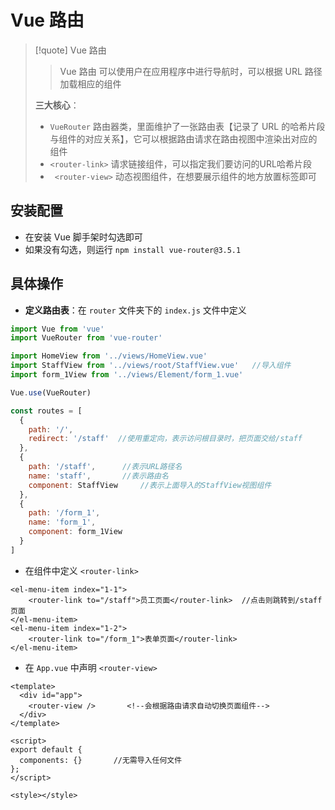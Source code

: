 
# Vue 路由
>[!quote] Vue 路由
>> Vue 路由 可以使用户在应用程序中进行导航时，可以根据 URL 路径加载相应的组件
>
>**三大核心**：
>- `VueRouter` 路由器类，里面维护了一张路由表【记录了 URL 的哈希片段与组件的对应关系】，它可以根据路由请求在路由视图中渲染出对应的组件
>- `<router-link>` 请求链接组件，可以指定我们要访问的URL哈希片段
>- ` <router-view>` 动态视图组件，在想要展示组件的地方放置标签即可

## 安装配置
- 在安装 Vue 脚手架时勾选即可
- 如果没有勾选，则运行 `npm install vue-router@3.5.1`

## 具体操作
- **定义路由表**：在 `router` 文件夹下的 `index.js` 文件中定义
```js
import Vue from 'vue'
import VueRouter from 'vue-router'

import HomeView from '../views/HomeView.vue'
import StaffView from '../views/root/StaffView.vue'   //导入组件
import form_1View from '../views/Element/form_1.vue'

Vue.use(VueRouter)

const routes = [
  {
    path: '/',
    redirect: '/staff'  //使用重定向，表示访问根目录时，把页面交给/staff
  },
  {
    path: '/staff',      //表示URL路径名
    name: 'staff',       //表示路由名
    component: StaffView     //表示上面导入的StaffView视图组件
  },
  {
    path: '/form_1',
    name: 'form_1',
    component: form_1View
  }
]
```

- 在组件中定义 `<router-link>`
```vue
<el-menu-item index="1-1">
	<router-link to="/staff">员工页面</router-link>  //点击则跳转到/staff页面
</el-menu-item>
<el-menu-item index="1-2">
	<router-link to="/form_1">表单页面</router-link>
</el-menu-item>
```

- 在 `App.vue` 中声明 `<router-view>`
```vue
<template>
  <div id="app">
    <router-view />       <!--会根据路由请求自动切换页面组件-->
  </div>
</template>

<script>
export default {
  components: {}       //无需导入任何文件
};
</script>

<style></style>
```












